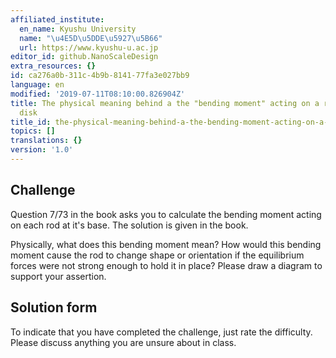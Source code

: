 ```yaml
---
affiliated_institute:
  en_name: Kyushu University
  name: "\u4E5D\u5DDE\u5927\u5B66"
  url: https://www.kyushu-u.ac.jp
editor_id: github.NanoScaleDesign
extra_resources: {}
id: ca276a0b-311c-4b9b-8141-77fa3e027bb9
language: en
modified: '2019-07-11T08:10:00.826904Z'
title: The physical meaning behind a the "bending moment" acting on a rod on a rotating
  disk
title_id: the-physical-meaning-behind-a-the-bending-moment-acting-on-a-rod-on-a-rotating-disk
topics: []
translations: {}
version: '1.0'
---
```


## Challenge
Question 7/73 in the book asks you to calculate the bending moment acting on each rod at it's base. The solution is given in the book.

Physically, what does this bending moment mean? How would this bending moment cause the rod to change shape or orientation if the equilibrium forces were not strong enough to hold it in place? Please draw a diagram to support your assertion.


## Solution form
To indicate that you have completed the challenge, just rate the difficulty.
Please discuss anything you are unsure about in class.
